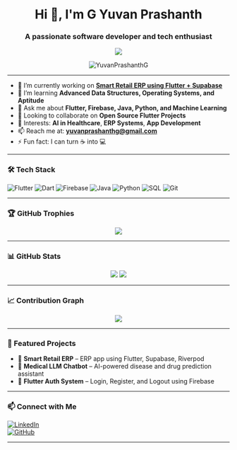 <h1 align="center">Hi 👋, I'm G Yuvan Prashanth</h1>
<h3 align="center">A passionate software developer and tech enthusiast</h3>

<p align="center">
  <img src="https://readme-typing-svg.demolab.com/?lines=Flutter+Developer;ML+Enthusiast;Open+Source+Contributor;Always+Learning+New+Things&center=true&width=500&height=30" />
</p>

<p align="center">
  <img src="https://komarev.com/ghpvc/?username=YuvanPrashanthG&label=Profile+Views&color=blueviolet&style=flat" alt="YuvanPrashanthG" />
</p>

---

- 🔭 I’m currently working on **[Smart Retail ERP using Flutter + Supabase](#)**  
- 🌱 I’m learning **Advanced Data Structures, Operating Systems, and Aptitude**  
- 💬 Ask me about **Flutter, Firebase, Java, Python, and Machine Learning**  
- 👯 Looking to collaborate on **Open Source Flutter Projects**  
- 🧠 Interests: **AI in Healthcare**, **ERP Systems**, **App Development**  
- 📫 Reach me at: **yuvanprashanthg@gmail.com**  
- ⚡ Fun fact: I can turn ☕ into 💻

---

### 🛠️ Tech Stack
![Flutter](https://img.shields.io/badge/Flutter-02569B?style=for-the-badge&logo=flutter&logoColor=white)
![Dart](https://img.shields.io/badge/Dart-0175C2?style=for-the-badge&logo=dart&logoColor=white)
![Firebase](https://img.shields.io/badge/Firebase-FFCA28?style=for-the-badge&logo=firebase&logoColor=black)
![Java](https://img.shields.io/badge/Java-ED8B00?style=for-the-badge&logo=java&logoColor=white)
![Python](https://img.shields.io/badge/Python-3776AB?style=for-the-badge&logo=python&logoColor=white)
![SQL](https://img.shields.io/badge/SQL-4479A1?style=for-the-badge&logo=mysql&logoColor=white)
![Git](https://img.shields.io/badge/Git-F05032?style=for-the-badge&logo=git&logoColor=white)

---

### 🏆 GitHub Trophies
<p align="center">
  <img src="https://github-profile-trophy.vercel.app/?username=YuvanPrashanthG&theme=gruvbox&no-frame=true&column=7" />
</p>

---

### 📊 GitHub Stats
<p align="center">
  <img src="https://github-readme-stats.vercel.app/api?username=YuvanPrashanthG&show_icons=true&theme=github_dark&count_private=true" />
  <img src="https://github-readme-streak-stats.herokuapp.com/?user=YuvanPrashanthG&theme=github-dark-blue" />
</p>

---

### 📈 Contribution Graph
<p align="center">
  <img src="https://github-readme-activity-graph.cyclic.app/graph?username=YuvanPrashanthG&theme=github-dark" />
</p>

---

### 🚀 Featured Projects
- 💼 **Smart Retail ERP** – ERP app using Flutter, Supabase, Riverpod  
- 🧠 **Medical LLM Chatbot** – AI-powered disease and drug prediction assistant  
- 🔐 **Flutter Auth System** – Login, Register, and Logout using Firebase

---

### 📫 Connect with Me  
[![LinkedIn](https://img.shields.io/badge/LinkedIn-blue?style=flat&logo=linkedin&logoColor=white)](https://www.linkedin.com/in/yuvan-prashanth-682104264)  
[![GitHub](https://img.shields.io/badge/GitHub-black?style=flat&logo=github)](https://github.com/YuvanPrashanthG)

---

<!--
**YuvanPrashanthG/YuvanPrashanthG** is a ✨ special ✨ repository because its `README.md` appears on your GitHub profile.
-->
